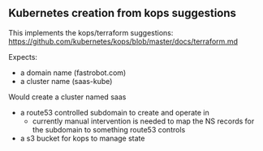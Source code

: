 ## Kubernetes creation from kops suggestions

This implements the kops/terraform suggestions:
https://github.com/kubernetes/kops/blob/master/docs/terraform.md

Expects:

* a domain name (fastrobot.com)
* a cluster name (saas-kube) 

Would create a cluster named saas

* a route53 controlled subdomain to create and operate in
  * currently manual intervention is needed to map the NS records for the subdomain to something route53 controls 
* a s3 bucket for kops to manage state
